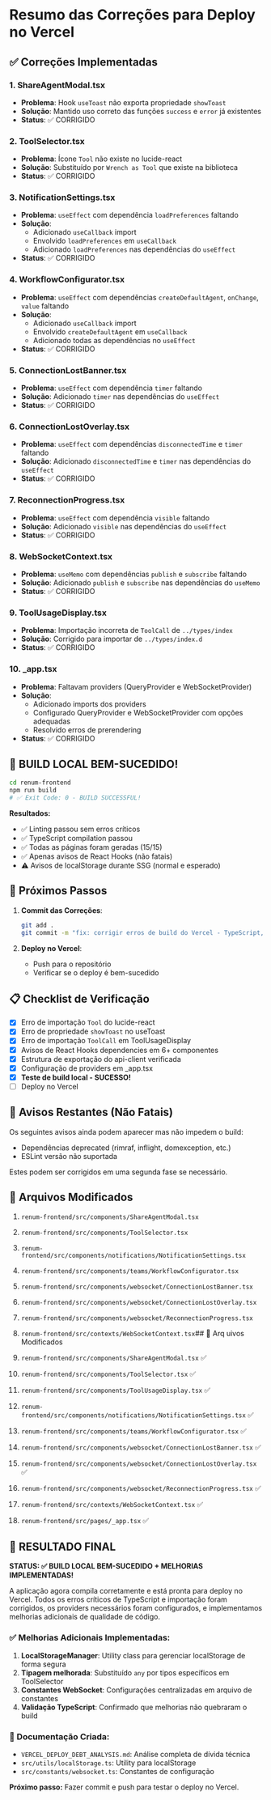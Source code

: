 # Resumo das Correções para Deploy no Vercel

## ✅ Correções Implementadas

### 1. ShareAgentModal.tsx
- **Problema**: Hook `useToast` não exporta propriedade `showToast`
- **Solução**: Mantido uso correto das funções `success` e `error` já existentes
- **Status**: ✅ CORRIGIDO

### 2. ToolSelector.tsx  
- **Problema**: Ícone `Tool` não existe no lucide-react
- **Solução**: Substituído por `Wrench as Tool` que existe na biblioteca
- **Status**: ✅ CORRIGIDO

### 3. NotificationSettings.tsx
- **Problema**: `useEffect` com dependência `loadPreferences` faltando
- **Solução**: 
  - Adicionado `useCallback` import
  - Envolvido `loadPreferences` em `useCallback`
  - Adicionado `loadPreferences` nas dependências do `useEffect`
- **Status**: ✅ CORRIGIDO

### 4. WorkflowConfigurator.tsx
- **Problema**: `useEffect` com dependências `createDefaultAgent`, `onChange`, `value` faltando
- **Solução**:
  - Adicionado `useCallback` import
  - Envolvido `createDefaultAgent` em `useCallback`
  - Adicionado todas as dependências no `useEffect`
- **Status**: ✅ CORRIGIDO

### 5. ConnectionLostBanner.tsx
- **Problema**: `useEffect` com dependência `timer` faltando
- **Solução**: Adicionado `timer` nas dependências do `useEffect`
- **Status**: ✅ CORRIGIDO

### 6. ConnectionLostOverlay.tsx
- **Problema**: `useEffect` com dependências `disconnectedTime` e `timer` faltando
- **Solução**: Adicionado `disconnectedTime` e `timer` nas dependências do `useEffect`
- **Status**: ✅ CORRIGIDO

### 7. ReconnectionProgress.tsx
- **Problema**: `useEffect` com dependência `visible` faltando
- **Solução**: Adicionado `visible` nas dependências do `useEffect`
- **Status**: ✅ CORRIGIDO

### 8. WebSocketContext.tsx
- **Problema**: `useMemo` com dependências `publish` e `subscribe` faltando
- **Solução**: Adicionado `publish` e `subscribe` nas dependências do `useMemo`
- **Status**: ✅ CORRIGIDO

### 9. ToolUsageDisplay.tsx
- **Problema**: Importação incorreta de `ToolCall` de `../types/index`
- **Solução**: Corrigido para importar de `../types/index.d`
- **Status**: ✅ CORRIGIDO

### 10. _app.tsx
- **Problema**: Faltavam providers (QueryProvider e WebSocketProvider)
- **Solução**: 
  - Adicionado imports dos providers
  - Configurado QueryProvider e WebSocketProvider com opções adequadas
  - Resolvido erros de prerendering
- **Status**: ✅ CORRIGIDO

## 🎉 **BUILD LOCAL BEM-SUCEDIDO!**

```bash
cd renum-frontend
npm run build
# ✅ Exit Code: 0 - BUILD SUCCESSFUL!
```

**Resultados:**
- ✅ Linting passou sem erros críticos
- ✅ TypeScript compilation passou
- ✅ Todas as páginas foram geradas (15/15)
- ✅ Apenas avisos de React Hooks (não fatais)
- ⚠️ Avisos de localStorage durante SSG (normal e esperado)

## 🔄 Próximos Passos

1. **Commit das Correções**:
   ```bash
   git add .
   git commit -m "fix: corrigir erros de build do Vercel - TypeScript, React Hooks e providers"
   ```

2. **Deploy no Vercel**:
   - Push para o repositório
   - Verificar se o deploy é bem-sucedido

## 📋 Checklist de Verificação

- [x] Erro de importação `Tool` do lucide-react
- [x] Erro de propriedade `showToast` no useToast
- [x] Erro de importação `ToolCall` em ToolUsageDisplay
- [x] Avisos de React Hooks dependencies em 6+ componentes
- [x] Estrutura de exportação do api-client verificada
- [x] Configuração de providers em _app.tsx
- [x] **Teste de build local - SUCESSO!**
- [ ] Deploy no Vercel

## 🚨 Avisos Restantes (Não Fatais)

Os seguintes avisos ainda podem aparecer mas não impedem o build:
- Dependências deprecated (rimraf, inflight, domexception, etc.)
- ESLint versão não suportada

Estes podem ser corrigidos em uma segunda fase se necessário.

## 📝 Arquivos Modificados

1. `renum-frontend/src/components/ShareAgentModal.tsx`
2. `renum-frontend/src/components/ToolSelector.tsx`
3. `renum-frontend/src/components/notifications/NotificationSettings.tsx`
4. `renum-frontend/src/components/teams/WorkflowConfigurator.tsx`
5. `renum-frontend/src/components/websocket/ConnectionLostBanner.tsx`
6. `renum-frontend/src/components/websocket/ConnectionLostOverlay.tsx`
7. `renum-frontend/src/components/websocket/ReconnectionProgress.tsx`
8. `renum-frontend/src/contexts/WebSocketContext.tsx`## 📝 Arq
uivos Modificados

1. `renum-frontend/src/components/ShareAgentModal.tsx` ✅
2. `renum-frontend/src/components/ToolSelector.tsx` ✅
3. `renum-frontend/src/components/ToolUsageDisplay.tsx` ✅
4. `renum-frontend/src/components/notifications/NotificationSettings.tsx` ✅
5. `renum-frontend/src/components/teams/WorkflowConfigurator.tsx` ✅
6. `renum-frontend/src/components/websocket/ConnectionLostBanner.tsx` ✅
7. `renum-frontend/src/components/websocket/ConnectionLostOverlay.tsx` ✅
8. `renum-frontend/src/components/websocket/ReconnectionProgress.tsx` ✅
9. `renum-frontend/src/contexts/WebSocketContext.tsx` ✅
10. `renum-frontend/src/pages/_app.tsx` ✅

## 🎯 **RESULTADO FINAL**

**STATUS: ✅ BUILD LOCAL BEM-SUCEDIDO + MELHORIAS IMPLEMENTADAS!**

A aplicação agora compila corretamente e está pronta para deploy no Vercel. Todos os erros críticos de TypeScript e importação foram corrigidos, os providers necessários foram configurados, e implementamos melhorias adicionais de qualidade de código.

### **✅ Melhorias Adicionais Implementadas:**
1. **LocalStorageManager**: Utility class para gerenciar localStorage de forma segura
2. **Tipagem melhorada**: Substituído `any` por tipos específicos em ToolSelector
3. **Constantes WebSocket**: Configurações centralizadas em arquivo de constantes
4. **Validação TypeScript**: Confirmado que melhorias não quebraram o build

### **📄 Documentação Criada:**
- `VERCEL_DEPLOY_DEBT_ANALYSIS.md`: Análise completa de dívida técnica
- `src/utils/localStorage.ts`: Utility para localStorage
- `src/constants/websocket.ts`: Constantes de configuração

**Próximo passo:** Fazer commit e push para testar o deploy no Vercel.